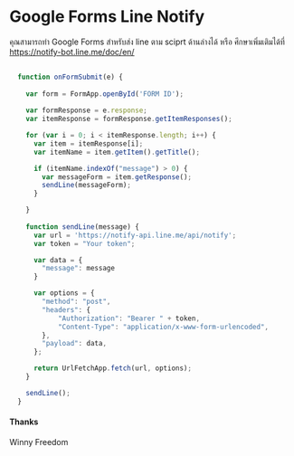 # Google Forms Line Notify

คุณสามารถทำ Google Forms สำหรับส่ง line ตาม sciprt ด้านล่างได้ หรือ ศึกษาเพิ่มเติมได้ที่ https://notify-bot.line.me/doc/en/

```js
  
  function onFormSubmit(e) {
  
    var form = FormApp.openById('FORM ID'); 
    
    var formResponse = e.response;
    var itemResponse = formResponse.getItemResponses();

    for (var i = 0; i < itemResponse.length; i++) {
      var item = itemResponse[i];
      var itemName = item.getItem().getTitle();

      if (itemName.indexOf("message") > 0) {
        var messageForm = item.getResponse();
        sendLine(messageForm);
      }

    }
    
    function sendLine(message) {
      var url = 'https://notify-api.line.me/api/notify';
      var token = "Your token";

      var data = {
        "message": message
      }

      var options = {
        "method": "post",
        "headers": {
            "Authorization": "Bearer " + token,
            "Content-Type": "application/x-www-form-urlencoded",
        },
        "payload": data,
      };

      return UrlFetchApp.fetch(url, options);
    }

    sendLine();
  }

```

#### Thanks

Winny Freedom
